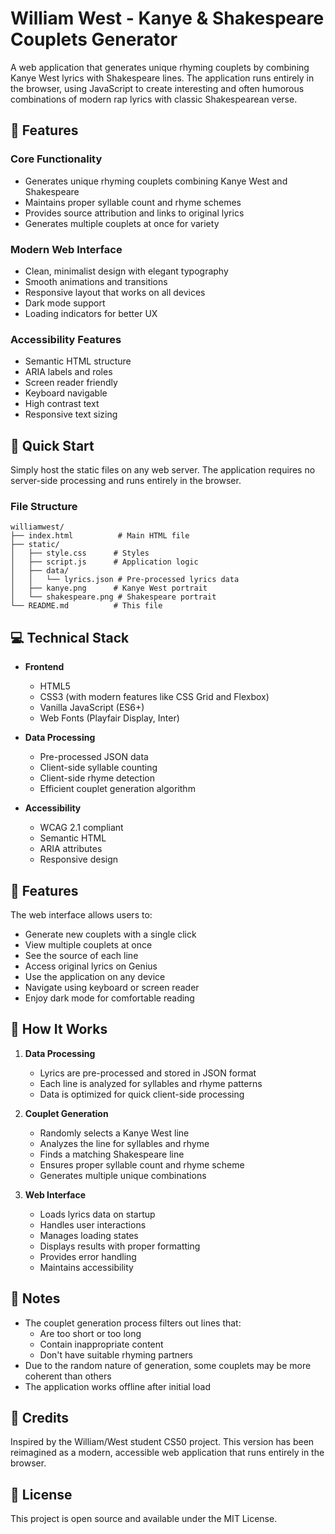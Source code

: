 # William West - Kanye & Shakespeare Couplets Generator

A web application that generates unique rhyming couplets by combining Kanye West lyrics with Shakespeare lines. The application runs entirely in the browser, using JavaScript to create interesting and often humorous combinations of modern rap lyrics with classic Shakespearean verse.

## 🌟 Features

### Core Functionality
- Generates unique rhyming couplets combining Kanye West and Shakespeare
- Maintains proper syllable count and rhyme schemes
- Provides source attribution and links to original lyrics
- Generates multiple couplets at once for variety

### Modern Web Interface
- Clean, minimalist design with elegant typography
- Smooth animations and transitions
- Responsive layout that works on all devices
- Dark mode support
- Loading indicators for better UX

### Accessibility Features
- Semantic HTML structure
- ARIA labels and roles
- Screen reader friendly
- Keyboard navigable
- High contrast text
- Responsive text sizing

## 🚀 Quick Start

Simply host the static files on any web server. The application requires no server-side processing and runs entirely in the browser.

### File Structure
```
williamwest/
├── index.html          # Main HTML file
├── static/
│   ├── style.css      # Styles
│   ├── script.js      # Application logic
│   ├── data/
│   │   └── lyrics.json # Pre-processed lyrics data
│   ├── kanye.png      # Kanye West portrait
│   └── shakespeare.png # Shakespeare portrait
└── README.md          # This file
```

## 💻 Technical Stack

- **Frontend**
  - HTML5
  - CSS3 (with modern features like CSS Grid and Flexbox)
  - Vanilla JavaScript (ES6+)
  - Web Fonts (Playfair Display, Inter)

- **Data Processing**
  - Pre-processed JSON data
  - Client-side syllable counting
  - Client-side rhyme detection
  - Efficient couplet generation algorithm

- **Accessibility**
  - WCAG 2.1 compliant
  - Semantic HTML
  - ARIA attributes
  - Responsive design

## 🎯 Features

The web interface allows users to:
- Generate new couplets with a single click
- View multiple couplets at once
- See the source of each line
- Access original lyrics on Genius
- Use the application on any device
- Navigate using keyboard or screen reader
- Enjoy dark mode for comfortable reading

## 🔧 How It Works

1. **Data Processing**
   - Lyrics are pre-processed and stored in JSON format
   - Each line is analyzed for syllables and rhyme patterns
   - Data is optimized for quick client-side processing

2. **Couplet Generation**
   - Randomly selects a Kanye West line
   - Analyzes the line for syllables and rhyme
   - Finds a matching Shakespeare line
   - Ensures proper syllable count and rhyme scheme
   - Generates multiple unique combinations

3. **Web Interface**
   - Loads lyrics data on startup
   - Handles user interactions
   - Manages loading states
   - Displays results with proper formatting
   - Provides error handling
   - Maintains accessibility

## 📝 Notes

- The couplet generation process filters out lines that:
  - Are too short or too long
  - Contain inappropriate content
  - Don't have suitable rhyming partners
- Due to the random nature of generation, some couplets may be more coherent than others
- The application works offline after initial load

## 🙏 Credits

Inspired by the William/West student CS50 project. This version has been reimagined as a modern, accessible web application that runs entirely in the browser.

## 📄 License

This project is open source and available under the MIT License. 